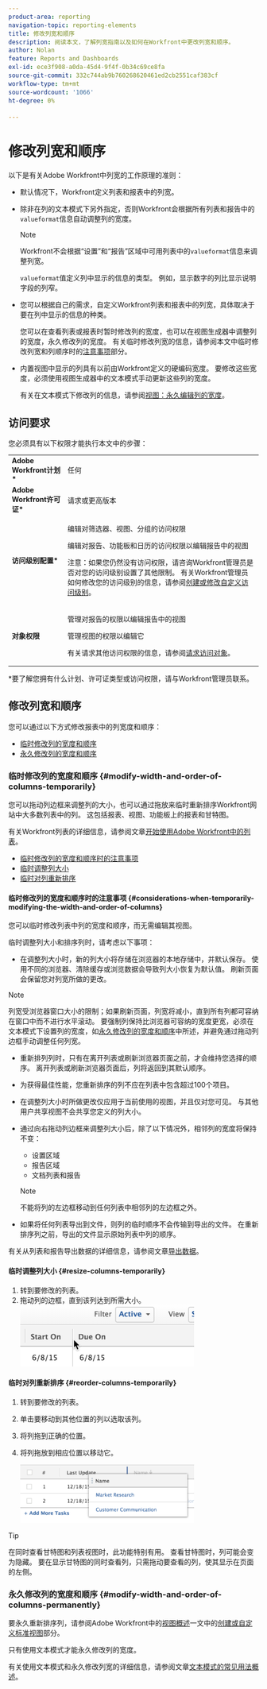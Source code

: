```yaml
---
product-area: reporting
navigation-topic: reporting-elements
title: 修改列宽和顺序
description: 阅读本文，了解列宽指南以及如何在Workfront中更改列宽和顺序。
author: Nolan
feature: Reports and Dashboards
exl-id: ece3f908-a0da-45d4-9f4f-0b34c69ce8fa
source-git-commit: 332c744ab9b760268620461ed2cb2551caf383cf
workflow-type: tm+mt
source-wordcount: '1066'
ht-degree: 0%

---
```


# 修改列宽和顺序

以下是有关Adobe Workfront中列宽的工作原理的准则：

* 默认情况下，Workfront定义列表和报表中的列宽。
* 除非在列的文本模式下另外指定，否则Workfront会根据所有列表和报告中的`valueformat`信息自动调整列的宽度。

  >[!NOTE]
  >
  >Workfront不会根据“设置”和“报告”区域中可用列表中的`valueformat`信息来调整列宽。

  `valueformat`值定义列中显示的信息的类型。 例如，显示数字的列比显示说明字段的列窄。

* 您可以根据自己的需求，自定义Workfront列表和报表中的列宽，具体取决于要在列中显示的信息的种类。

  您可以在查看列表或报表时暂时修改列的宽度，也可以在视图生成器中调整列的宽度，永久修改列的宽度。 有关临时修改列宽的信息，请参阅本文中临时修改列宽和列顺序时的[注意事项](#considerations-when-temporarily-modifying-the-width-and-order-of-columns)部分。

* 内置视图中显示的列具有以前由Workfront定义的硬编码宽度。 要修改这些宽度，必须使用视图生成器中的文本模式手动更新这些列的宽度。

  有关在文本模式下修改列的信息，请参阅[视图：永久编辑列的宽度](../../../reports-and-dashboards/reports/custom-view-filter-grouping-samples/view-edit-column-width-permanently.md)。

## 访问要求

您必须具有以下权限才能执行本文中的步骤：

<table style="table-layout:auto"> 
 <col> 
 <col> 
 <tbody> 
  <tr> 
   <td role="rowheader"><strong>Adobe Workfront计划*</strong></td> 
   <td> <p>任何</p> </td> 
  </tr> 
  <tr> 
   <td role="rowheader"><strong>Adobe Workfront许可证*</strong></td> 
   <td> <p>请求或更高版本 </p> </td> 
  </tr> 
  <tr> 
   <td role="rowheader"><strong>访问级别配置*</strong></td> 
   <td> <p>编辑对筛选器、视图、分组的访问权限</p> <p>编辑对报告、功能板和日历的访问权限以编辑报告中的视图</p> <p>注意：如果您仍然没有访问权限，请咨询Workfront管理员是否对您的访问级别设置了其他限制。 有关Workfront管理员如何修改您的访问级别的信息，请参阅<a href="../../../administration-and-setup/add-users/configure-and-grant-access/create-modify-access-levels.md" class="MCXref xref">创建或修改自定义访问级别</a>。</p> </td> 
  </tr> 
  <tr> 
   <td role="rowheader"><strong>对象权限</strong></td> 
   <td> <p>管理对报告的权限以编辑报告中的视图</p> <p>管理视图的权限以编辑它</p> <p>有关请求其他访问权限的信息，请参阅<a href="../../../workfront-basics/grant-and-request-access-to-objects/request-access.md" class="MCXref xref">请求访问对象</a>。</p> </td> 
  </tr> 
 </tbody> 
</table>

&#42;要了解您拥有什么计划、许可证类型或访问权限，请与Workfront管理员联系。

## 修改列宽和顺序

您可以通过以下方式修改报表中的列宽度和顺序：

* [临时修改列的宽度和顺序](#modify-width-and-order-of-columns-temporarily)
* [永久修改列的宽度和顺序](#modify-width-and-order-of-columns-permanently)

### 临时修改列的宽度和顺序 {#modify-width-and-order-of-columns-temporarily}

您可以拖动列边框来调整列的大小，也可以通过拖放来临时重新排序Workfront网站中大多数列表中的列。 这包括报表、视图、功能板上的报表和甘特图。

有关Workfront列表的详细信息，请参阅文章[开始使用Adobe Workfront中的列表](../../../workfront-basics/navigate-workfront/use-lists/view-items-in-a-list.md)。

* [临时修改列的宽度和顺序时的注意事项](#considerations-when-temporarily-modifying-the-width-and-order-of-columns)
* [临时调整列大小](#resize-columns-temporarily)
* [临时对列重新排序](#reorder-columns-temporarily)

#### 临时修改列的宽度和顺序时的注意事项 {#considerations-when-temporarily-modifying-the-width-and-order-of-columns}

您可以临时修改列表中列的宽度和顺序，而无需编辑其视图。

临时调整列大小和排序列时，请考虑以下事项：

* 在调整列大小时，新的列大小将存储在浏览器的本地存储中，并默认保存。 使用不同的浏览器、清除缓存或浏览数据会导致列大小恢复为默认值。 刷新页面会保留您对列宽所做的更改。

>[!NOTE]
> 
>列宽受浏览器窗口大小的限制；如果刷新页面，列宽将减小，直到所有列都可容纳在窗口中而不进行水平滚动。 要强制列保持比浏览器可容纳的宽度更宽，必须在文本模式下设置列的宽度，如[永久修改列的宽度和顺序](#modify-width-and-order-of-columns-permanently)中所述，并避免通过拖动列边框手动调整任何列宽。
>

* 重新排列列时，只有在离开列表或刷新浏览器页面之前，才会维持您选择的顺序。 离开列表或刷新浏览器页面后，列将返回到其默认顺序。
* 为获得最佳性能，您重新排序的列不应在列表中包含超过100个项目。
* 在调整列大小时所做更改仅应用于当前使用的视图，并且仅对您可见。 与其他用户共享视图不会共享您定义的列大小。
* 通过向右拖动列边框来调整列大小后，除了以下情况外，相邻列的宽度将保持不变：

   * 设置区域
   * 报告区域
   * 文档列表和报告

  >[!NOTE]
  >
  >不能将列的左边框移动到任何列表中相邻列的左边框之外。

* 如果将任何列表导出到文件，则列的临时顺序不会传输到导出的文件。 在重新排序列之前，导出的文件显示原始列表中列的顺序。

有关从列表和报告导出数据的详细信息，请参阅文章[导出数据](../../../reports-and-dashboards/reports/creating-and-managing-reports/export-data.md)。

#### 临时调整列大小 {#resize-columns-temporarily}

1. 转到要修改的列表。
1. 拖动列的边框，直到该列达到所需大小。\
   ![](assets/column-resize-350x124.png)

#### 临时对列重新排序 {#reorder-columns-temporarily}

1. 转到要修改的列表。
1. 单击要移动到其他位置的列以选取该列。
1. 将列拖到正确的位置。
1. 将列拖放到相应位置以移动它。

   ![](assets/column-reorder-350x118.png)

>[!TIP]
>
>在同时查看甘特图和列表视图时，此功能特别有用。 查看甘特图时，列可能会变为隐藏。 要在显示甘特图的同时查看列，只需拖动要查看的列，使其显示在页面的左侧。

### 永久修改列的宽度和顺序 {#modify-width-and-order-of-columns-permanently}

要永久重新排序列，请参阅Adobe Workfront中的[视图概述](../../../reports-and-dashboards/reports/reporting-elements/views-overview.md)一文中的[创建或自定义标准视图](../../../reports-and-dashboards/reports/reporting-elements/views-overview.md#customizing-a-standard-view)部分。

只有使用文本模式才能永久修改列的宽度。

有关使用文本模式和永久修改列宽的详细信息，请参阅文章[文本模式的常见用法概述](../../../reports-and-dashboards/reports/text-mode/understand-common-uses-text-mode.md)。
